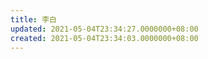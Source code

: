 ```yaml
---
title: 李白
updated: 2021-05-04T23:34:27.0000000+08:00
created: 2021-05-04T23:34:03.0000000+08:00
---
```


